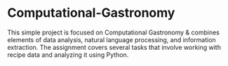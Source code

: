 # Computational-Gastronomy
This simple project is focused on Computational Gastronomy &amp; combines elements of data analysis, natural language processing, and information extraction. The assignment covers several tasks that involve working with recipe data and analyzing it using Python.
